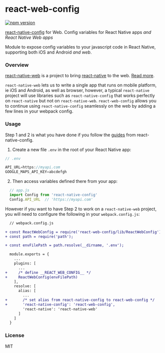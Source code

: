 # react-web-config

[![npm version](https://badge.fury.io/js/%40hortau%2Freact-web-config.svg)](https://badge.fury.io/js/%40hortau%2Freact-web-config)

[react-native-config](https://github.com/luggit/react-native-config) for Web.
Config variables for React Native apps *and React Native Web apps*

Module to expose config variables to your javascript code in React Native, supporting both iOS and Android *and web*.

### Overview

[react-native-web](https://github.com/necolas/react-native-web) is a project to bring [react-native](https://github.com/facebook/react-native) to the web. [Read more](https://github.com/necolas/react-native-web#why).

`react-native-web` lets us to write a single app that runs on mobile platform, ie iOS and Android, as well as browser, however, a typical `react-native` project will use libraries such as `react-native-config` that works perfectly on `react-native` but not on `react-native-web`. `react-web-config` allows you to continue using `react-native-config` seamlessly on the web by adding a few lines in your webpack config.

### Usage

Step 1 and 2 is what you have done if you follow the [guides](https://github.com/luggit/react-native-config#usage) from react-native-config.


1) Create a new file `.env` in the root of your React Native app:

```js
// .env

API_URL=https://myapi.com
GOOGLE_MAPS_API_KEY=abcdefgh
```

2) Then access variables defined there from your app:

```js
  // app.js
  import Config from 'react-native-config'
  Config.API_URL  // 'https://myapi.com'
```


However if you want to have Step 2 to work on a `react-native-web` project, you will need to configure the following in your `webpack.config.js`:

```diff
  // webpack.config.js

+ const ReactWebConfig = require('react-web-config/lib/ReactWebConfig').ReactWebConfig;
+ const path = require('path');

+ const envFilePath = path.resolve(__dirname, '.env');

  module.exports = {
    ...
    plugins: [
      ...
+     /* define __REACT_WEB_CONFIG__ */
+     ReactWebConfig(envFilePath)
    ],
    resolve: [
      alias: [
        ...
+       /* set alias from react-native-config to react-web-config */
+       'react-native-config': 'react-web-config',
        'react-native': 'react-native-web'
      ]
    ]
  }
```

### License

MIT
